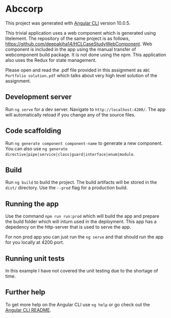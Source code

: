 # Abccorp

This project was generated with [Angular CLI](https://github.com/angular/angular-cli) version 10.0.5.

This trivial application uses a web component which is generated using litelement. The repository of the same project is as follows, https://github.com/deepakjha14/HCLCaseStudyWebComponent. Web component is included in the app using the manual transfer of webcomponent build package. It is not done using the npm. This application also uses the Redux for state management.

Please open and read the .pdf file provided in this assignment as `ABC Portfolio solution.pdf` which talks about very high level solution of the assignment.

## Development server

Run `ng serve` for a dev server. Navigate to `http://localhost:4200/`. The app will automatically reload if you change any of the source files.

## Code scaffolding

Run `ng generate component component-name` to generate a new component. You can also use `ng generate directive|pipe|service|class|guard|interface|enum|module`.

## Build

Run `ng build` to build the project. The build artifacts will be stored in the `dist/` directory. Use the `--prod` flag for a production build.

## Running the app

Use the command `npm run run:prod` which will build the app and prepare the build folder which will inturn used in the deployment. This app has a depedency on the http-server that is used to serve the app.

For non prod app you can just run the `ng serve` and that should run the app for you locally at 4200 port.

## Running unit tests

In this example I have not covered the unit testing due to the shortage of time.

## Further help

To get more help on the Angular CLI use `ng help` or go check out the [Angular CLI README](https://github.com/angular/angular-cli/blob/master/README.md).
